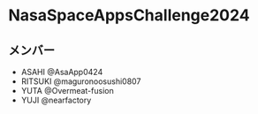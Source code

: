 # NasaSpaceAppsChallenge2024

## メンバー
* ASAHI  @AsaApp0424
* RITSUKI  @maguronoosushi0807
* YUTA  @Overmeat-fusion
* YUJI  @nearfactory
